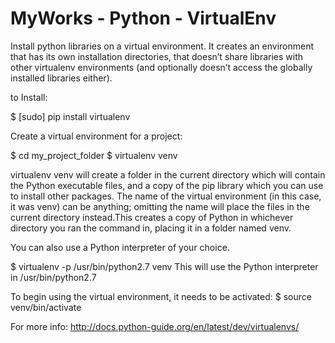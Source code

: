 # MyWorks - Python - VirtualEnv
Install python libraries on a virtual environment. It creates an environment that has its own installation directories, that doesn’t share libraries with other virtualenv environments (and optionally doesn’t access the globally installed libraries either).

to Install: 

$ [sudo] pip install virtualenv

Create a virtual environment for a project:

$ cd my_project_folder
$ virtualenv venv

virtualenv venv will create a folder in the current directory which will contain the Python executable files, and a copy of the pip library which you can use to install other packages. The name of the virtual environment (in this case, it was venv) can be anything; omitting the name will place the files in the current directory instead.This creates a copy of Python in whichever directory you ran the command in, placing it in a folder named venv.

You can also use a Python interpreter of your choice.

$ virtualenv -p /usr/bin/python2.7 venv
This will use the Python interpreter in /usr/bin/python2.7

To begin using the virtual environment, it needs to be activated:
$ source venv/bin/activate

For more info:
http://docs.python-guide.org/en/latest/dev/virtualenvs/




